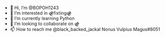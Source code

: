 - 👋 Hi, I’m @BOPOH1243
- 👀 I’m interested in ⚣fixting⚣
- 🌱 I’m currently learning Python
- 💞️ I’m looking to collaborate on ⚣
- 📫 How to reach me @black_backed_jackal
                      Nonus Vulpius Magus#8051

<!---
BOPOH1243/BOPOH1243 is a ✨ special ✨ repository because its `README.md` (this file) appears on your GitHub profile.
You can click the Preview link to take a look at your changes.
--->
